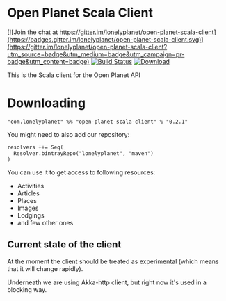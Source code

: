 Open Planet Scala Client
================
[![Join the chat at https://gitter.im/lonelyplanet/open-planet-scala-client](https://badges.gitter.im/lonelyplanet/open-planet-scala-client.svg)](https://gitter.im/lonelyplanet/open-planet-scala-client?utm_source=badge&utm_medium=badge&utm_campaign=pr-badge&utm_content=badge)
[![Build Status](https://travis-ci.org/lonelyplanet/open-planet-scala-client.svg?branch=master)](https://travis-ci.org/lonelyplanet/open-planet-scala-client)
[![Download](https://api.bintray.com/packages/lonelyplanet/maven/open-planet-scala-client/images/download.svg) ](https://bintray.com/lonelyplanet/maven/open-planet-scala-client/_latestVersion)

This is the Scala client for the Open Planet API

# Downloading

    "com.lonelyplanet" %% "open-planet-scala-client" % "0.2.1"


You might need to also add our repository:

```
resolvers ++= Seq(
  Resolver.bintrayRepo("lonelyplanet", "maven")
)
```

You can use it to get access to following resources:
* Activities
* Articles
* Places
* Images
* Lodgings
* and few other ones

## Current state of the client

At the moment the client should be treated as experimental (which means that it will change rapidly).

Underneath we are using Akka-http client, but right now it's used in a blocking way. 